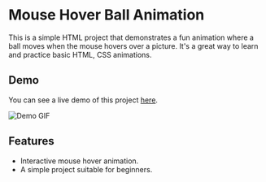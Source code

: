# Mouse Hover Ball Animation

This is a simple HTML project that demonstrates a fun animation where a ball moves when the mouse hovers over a picture. It's a great way to learn and practice basic HTML, CSS animations.



## Demo

You can see a live demo of this project [here](mostafaz75.github.io/Animation-project/).

![Demo GIF](/demo.gif)

## Features

- Interactive mouse hover animation.
- A simple project suitable for beginners.



